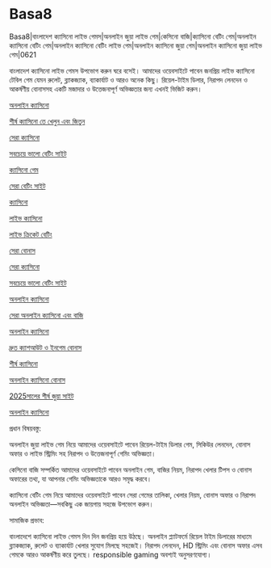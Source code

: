 # Basa8
Basa8|বাংলাদেশ ক্যাসিনো লাইভ গেমস|অনলাইন জুয়া লাইভ গেম|কেসিনো বাজি|ক্যাসিনো বেটিং গেম|অনলাইন ক্যাসিনো বেটিং গেম|অনলাইন ক্যাসিনো বেটিং লাইভ গেম|অনলাইন ক্যাসিনো জুয়া গেম|অনলাইন ক্যাসিনো জুয়া লাইভ গেম|0621

বাংলাদেশ ক্যাসিনো লাইভ গেমস উপভোগ করুন ঘরে বসেই। আমাদের ওয়েবসাইটে পাবেন জনপ্রিয় লাইভ ক্যাসিনো টেবিল গেম যেমন রুলেট, ব্ল্যাকজ্যাক, ব্যাকার্যাট ও আরও অনেক কিছু। রিয়েল-টাইম ডিলার, নিরাপদ লেনদেন ও আকর্ষণীয় বোনাসসহ একটি মজাদার ও উত্তেজনাপূর্ণ অভিজ্ঞতার জন্য এখনই ভিজিট করুন।

<a href="https://basa8vip.net/">অনলাইন ক্যাসিনো</a>

<a href="https://basa8us.net/">শীর্ষ ক্যাসিনো তে খেলুন এবং জিতুন</a>

<a href="https://basa8vip.com/">সেরা ক্যাসিনো</a>

<a href="https://basa8us.com/">সবচেয়ে ভালো বেটিং সাইট</a>

<a href="https://basa8pc.com/">ক্যাসিনো গেম</a>

<a href="https://basa8pc.net/">সেরা বেটিং সাইট</a>

<a href="https://basa8live.com/">ক্যাসিনো</a>

<a href="https://basa8live.net/">লাইভ ক্যাসিনো</a>

<a href="https://basa8uk.com/">লাইভ ক্রিকেট বেটিং</a>

<a href="https://basa8uk.net/">সেরা বোনাস</a>

<a href="https://basa8vip.com/">সেরা ক্যাসিনো</a>

<a href="https://basa8us.com/">সবচেয়ে ভালো বেটিং সাইট</a>

<a href="https://basa8hub.com/">অনলাইন ক্যাসিনো</a>

<a href="https://basa8hub.net/">সেরা অনলাইন ক্যাসিনো এবং বাজি</a>

<a href="https://basa8sx.com/">অনলাইন ক্যাসিনো</a>

<a href="https://basa8sx.net/">দ্রুত ক্যাশআউট ও ইনগেম বোনাস</a>

<a href="https://basa8wap.net/">শীর্ষ ক্যাসিনো</a>

<a href="https://basa8wap.com/">অনলাইন ক্যাসিনো বোনাস</a>

<a href="https://basa8now.com/">2025সালের শীর্ষ জুয়া সাইট</a>

<a href="https://basa8now.net/">অনলাইন ক্যাসিনো </a>

প্রধান বিষয়বস্তু:

অনলাইন জুয়া লাইভ গেম নিয়ে আমাদের ওয়েবসাইটে পাবেন রিয়েল-টাইম ডিলার গেম, সিকিউর লেনদেন, বোনাস অফার ও লাইভ স্ট্রিমিং সহ নিরাপদ ও উত্তেজনাপূর্ণ গেমিং অভিজ্ঞতা।

কেসিনো বাজি সম্পর্কিত আমাদের ওয়েবসাইটে পাবেন অনলাইন গেম, বাজির নিয়ম, নিরাপদ খেলার টিপস ও বোনাস অফারের তথ্য, যা আপনার গেমিং অভিজ্ঞতাকে আরও সমৃদ্ধ করবে।

ক্যাসিনো বেটিং গেম নিয়ে আমাদের ওয়েবসাইটে পাবেন সেরা গেমের তালিকা, খেলার নিয়ম, বোনাস অফার ও নিরাপদ অনলাইন অভিজ্ঞতা—সবকিছু এক জায়গায় সহজে উপভোগ করুন।

সামাজিক প্রভাব:

বাংলাদেশে ক্যাসিনো লাইভ গেমস দিন দিন জনপ্রিয় হয়ে উঠছে। অনলাইন প্ল্যাটফর্মে রিয়েল টাইম ডিলারের মাধ্যমে ব্ল্যাকজ্যাক, রুলেট ও ব্যাকার্যাট খেলার সুযোগ মিলছে সহজেই। নিরাপদ লেনদেন, HD স্ট্রিমিং এবং বোনাস অফার এসব গেমকে আরও আকর্ষণীয় করে তুলছে। responsible gaming অবশ্যই অনুসরণযোগ্য।
